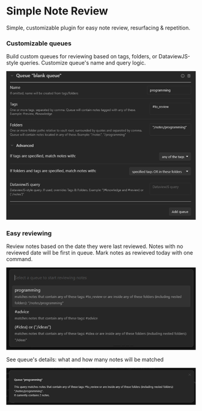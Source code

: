 # Simple Note Review
Simple, customizable plugin for easy note review, resurfacing  & repetition.

### Customizable queues
Build custom queues for reviewing based on tags, folders, or DataviewJS-style queries.
Customize queue's name and query logic.

![Queue settings](queue-settings.png)

### Easy reviewing
Review notes based on the date they were last reviewed. 
Notes with no reviewed date will be first in queue.
Mark notes as rewieved today with one command.

![Queue selection modal](queue-select-modal.png)

See queue's details: what and how many notes will be matched

![Queue info](queue-info.png)